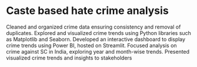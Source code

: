 ﻿# Caste based hate crime analysis

Cleaned and organized crime data ensuring consistency and removal of duplicates.
Explored and visualized crime trends using Python libraries such as Matplotlib and Seaborn.
Developed an interactive dashboard to display crime trends using Power BI, hosted on Streamlit.
Focused analysis on crime against SC in India, exploring year and month-wise trends.
Presented visualized crime trends and insights to stakeholders
